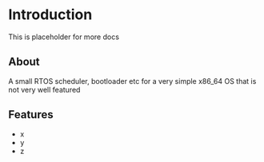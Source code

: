 
# Introduction

This is placeholder for more docs

## About

A small RTOS scheduler, bootloader etc for a very simple x86_64 OS that is not very well featured

## Features

- x
- y
- z

